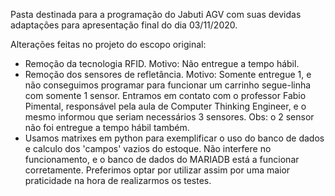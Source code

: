 Pasta destinada para a programação do Jabuti AGV com suas devidas adaptações para apresentação final do dia 03/11/2020.

Alterações feitas no projeto do escopo original:
- Remoção da tecnologia RFID. Motivo: Não entregue a tempo hábil.
- Remoção dos sensores de refletância. Motivo: Somente entregue 1, e não conseguimos programar para funcionar um carrinho segue-linha com somente 1 sensor. Entramos em contato com o professor Fabio Pimental, responsável pela aula de Computer Thinking Engineer, e o mesmo informou que seriam necessários 3 sensores. Obs: o 2 sensor não foi entregue a tempo hábil também. 
- Usamos matrixes em python para exemplificar o uso do banco de dados e calculo dos 'campos' vazios do estoque. Não interfere no funcionamento, e o banco de dados do MARIADB está a funcionar corretamente. Preferimos optar por utilizar assim por uma maior praticidade na hora de realizarmos os testes. 